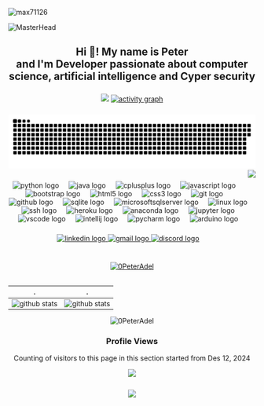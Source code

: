 

<p align="left"> <img src="https://komarev.com/ghpvc/?username=0PeterAdel&label=Profile%20views&color=0e75b6&style=flat" alt="max71126" /> </p>

![MasterHead](https://user-images.githubusercontent.com/90236635/232446433-d5540fa2-fe28-4bb8-b929-cdb51fe61336.gif)

<h2 align="center">Hi 👋! My name is Peter <br>and I'm Developer passionate about computer science, artificial intelligence and Cyper security</h2>

###

<div align="center">
<img src="https://profile-counter.glitch.me/0PeterAdel/count.svg">  

<a href="https://github.com/0PeterAdel">
<img src="https://github-readme-activity-graph.vercel.app/graph?username=0PeterAdel&theme=react-dark&hide_border=false&hide_title=false&area=true&custom_title=Total%20contribution%20graph%20in%20all%20repo" alt="activity graph">
</a>
</div>

###

<picture>
  <source media="(prefers-color-scheme: dark)" srcset="https://raw.githubusercontent.com/0PeterAdel/0PeterAdel/output/github-snake-dark.svg" />
  <source media="(prefers-color-scheme: light)" srcset="https://raw.githubusercontent.com/0PeterAdel/0PeterAdel/output/github-snake.svg" />
  <img alt="github-snake" src="https://raw.githubusercontent.com/0PeterAdel/0PeterAdel/output/snake.svg" />
</picture>



<img align="right" height="150" src="https://i.giphy.com/media/v1.Y2lkPTc5MGI3NjExbnZubnc4bTBvc2M0Z3V1MWJ1eDZpdWd2czlycHhnOGk4dTVndmphNSZlcD12MV9pbnRlcm5hbF9naWZfYnlfaWQmY3Q9Zw/Rpl1sod1vCXK0L2SUN/giphy.gif"  />

###

<div align="center">
  <img src="https://cdn.jsdelivr.net/gh/devicons/devicon/icons/python/python-original.svg" height="30" alt="python logo"  />
  <img width="12" />
  <img src="https://cdn.jsdelivr.net/gh/devicons/devicon/icons/java/java-original.svg" height="30" alt="java logo"  />
  <img width="12" />
  <img src="https://cdn.jsdelivr.net/gh/devicons/devicon/icons/cplusplus/cplusplus-original.svg" height="30" alt="cplusplus logo"  />
  <img width="12" />
  <img src="https://cdn.jsdelivr.net/gh/devicons/devicon/icons/javascript/javascript-original.svg" height="30" alt="javascript logo"  />
  <img width="12" />
  <img src="https://cdn.jsdelivr.net/gh/devicons/devicon/icons/bootstrap/bootstrap-original.svg" height="30" alt="bootstrap logo"  />
  <img width="12" />
  <img src="https://cdn.jsdelivr.net/gh/devicons/devicon/icons/html5/html5-original.svg" height="30" alt="html5 logo"  />
  <img width="12" />
  <img src="https://cdn.jsdelivr.net/gh/devicons/devicon/icons/css3/css3-original.svg" height="30" alt="css3 logo"  />
  <img width="12" />
  <img src="https://cdn.jsdelivr.net/gh/devicons/devicon/icons/git/git-original.svg" height="30" alt="git logo"  />
  <img width="12" />
  <img src="https://cdn.jsdelivr.net/gh/devicons/devicon/icons/github/github-original.svg" height="30" alt="github logo"  />
  <img width="12" />
  <img src="https://cdn.jsdelivr.net/gh/devicons/devicon/icons/sqlite/sqlite-original.svg" height="30" alt="sqlite logo"  />
  <img width="12" />
  <img src="https://cdn.jsdelivr.net/gh/devicons/devicon/icons/microsoftsqlserver/microsoftsqlserver-plain.svg" height="30" alt="microsoftsqlserver logo"  />
  <img width="12" />
  <img src="https://cdn.jsdelivr.net/gh/devicons/devicon/icons/linux/linux-original.svg" height="30" alt="linux logo"  />
  <img width="12" />
  <img src="https://cdn.jsdelivr.net/gh/devicons/devicon/icons/ssh/ssh-original.svg" height="30" alt="ssh logo"  />
  <img width="12" />
  <img src="https://cdn.jsdelivr.net/gh/devicons/devicon/icons/heroku/heroku-original.svg" height="30" alt="heroku logo"  />
  <img width="12" />
  <img src="https://cdn.jsdelivr.net/gh/devicons/devicon/icons/anaconda/anaconda-original.svg" height="30" alt="anaconda logo"  />
  <img width="12" />
  <img src="https://cdn.jsdelivr.net/gh/devicons/devicon/icons/jupyter/jupyter-original.svg" height="30" alt="jupyter logo"  />
  <img width="12" />
  <img src="https://cdn.jsdelivr.net/gh/devicons/devicon/icons/vscode/vscode-original.svg" height="30" alt="vscode logo"  />
  <img width="12" />
  <img src="https://cdn.jsdelivr.net/gh/devicons/devicon/icons/intellij/intellij-original.svg" height="30" alt="intellij logo"  />
  <img width="12" />
  <img src="https://cdn.jsdelivr.net/gh/devicons/devicon/icons/pycharm/pycharm-original.svg" height="30" alt="pycharm logo"  />
  <img width="12" />
  <img src="https://cdn.jsdelivr.net/gh/devicons/devicon/icons/arduino/arduino-original.svg" height="30" alt="arduino logo"  />
</div>

###



<div align="center">
  <a href="https://www.linkedin.com/in/1peteradel/" target="_blank">
    <img src="https://img.shields.io/static/v1?message=LinkedIn&logo=linkedin&label=&color=0077B5&logoColor=white&labelColor=&style=for-the-badge" height="35" alt="linkedin logo"  />
  </a>
  <a href="mailto:1peteradel@gmail.com" target="_blank">
    <img src="https://img.shields.io/static/v1?message=Gmail&logo=gmail&label=&color=D14836&logoColor=white&labelColor=&style=for-the-badge" height="35" alt="gmail logo"  />
  </a>
  <a href="https://discord.com/users/Peter_Adel" target="_blank">
    <img src="https://img.shields.io/static/v1?message=Discord&logo=discord&label=&color=7289DA&logoColor=white&labelColor=&style=for-the-badge" height="35" alt="discord logo"  />
  </a>
</div>

###

<br clear="both">

<div align="center"><a href="https://github.com/0PeterAdel?tab=achievements"><img src="https://github-profile-trophy.vercel.app/?username=0PeterAdel&theme=onestar&no-frame=false" alt="0PeterAdel"/></a></div>

<br clear="both">

<!--   stats -->
| .                                                                                                                                                  | .                                                                                                                                                |
|----------------------------------------------------------------------------------------------------------------------------------------------------|--------------------------------------------------------------------------------------------------------------------------------------------------|
| ![github stats](https://github-readme-stats.vercel.app/api?username=0PeterAdel&theme=gotham&show_icons=true&count_private=true&hide_border=false) | ![github stats](https://github-readme-streak-stats.herokuapp.com?user=0PeterAdel&theme=gotham&hide_border=false&date_format=M%20j%5B%2C%20Y%5D) |

<div align="center">
<img src="https://github-readme-stats-one-bice.vercel.app/api/top-langs?username=0PeterAdel&theme=gotham&hide_border=false&show_icons=true&locale=en&layout=compact" alt="0PeterAdel"/>
</div>


<div align="center">

### Profile Views

Counting of visitors to this page in this section started from Des 12, 2024

![](https://count.getloli.com/get/@0PeterAdel.github.readme)
</div>

###


<p align="center">
  <img src="https://capsule-render.vercel.app/api?type=waving&color=gradient&height=65&section=footer"/>
</p>

###

